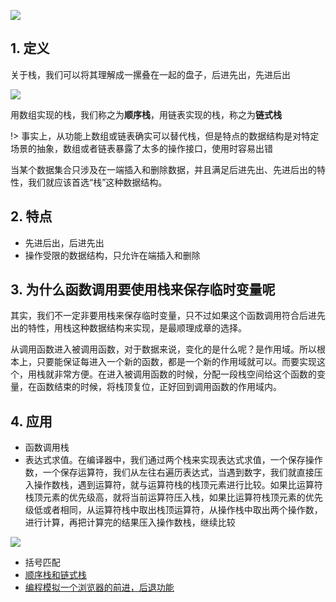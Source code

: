 ![](https://static001.geekbang.org/resource/image/79/aa/79d1a08a0a016b4648a764fc62bed8aa.jpg)

## 1. 定义

关于栈，我们可以将其理解成一摞叠在一起的盘子，后进先出，先进后出

![](https://static001.geekbang.org/resource/image/3e/0b/3e20cca032c25168d3cc605fa7a53a0b.jpg)

用数组实现的栈，我们称之为**顺序栈**，用链表实现的栈，称之为**链式栈**

!> 事实上，从功能上数组或链表确实可以替代栈，但是特点的数据结构是对特定场景的抽象，数组或者链表暴露了太多的操作接口，使用时容易出错

当某个数据集合只涉及在一端插入和删除数据，并且满足后进先出、先进后出的特性，我们就应该首选“栈”这种数据结构。

## 2. 特点

* 先进后出，后进先出
* 操作受限的数据结构，只允许在端插入和删除

## 3. 为什么函数调用要使用栈来保存临时变量呢

其实，我们不一定非要用栈来保存临时变量，只不过如果这个函数调用符合后进先出的特性，用栈这种数据结构来实现，是最顺理成章的选择。

从调用函数进入被调用函数，对于数据来说，变化的是什么呢？是作用域。所以根本上，只要能保证每进入一个新的函数，都是一个新的作用域就可以。而要实现这个，用栈就非常方便。在进入被调用函数的时候，分配一段栈空间给这个函数的变量，在函数结束的时候，将栈顶复位，正好回到调用函数的作用域内。


## 4. 应用

* 函数调用栈
* 表达式求值。在编译器中，我们通过两个栈来实现表达式求值，一个保存操作数，一个保存运算符，我们从左往右遍历表达式，当遇到数字，我们就直接压入操作数栈，遇到运算符，就与运算符栈的栈顶元素进行比较。如果比运算符栈顶元素的优先级高，就将当前运算符压入栈，如果比运算符栈顶元素的优先级低或者相同，从运算符栈中取出栈顶运算符，从操作栈中取出两个操作数，进行计算，再把计算完的结果压入操作数栈，继续比较

![](https://static001.geekbang.org/resource/image/bc/00/bc77c8d33375750f1700eb7778551600.jpg)

* 括号匹配
* [顺序栈和链式栈](https://github.com/luvsunlight/algorithm/tree/master/%E6%A0%88/stacks.md)
* [编程模拟一个浏览器的前进，后退功能](https://github.com/luvsunlight/algorithm/tree/master/%E6%A0%88/browser.md)